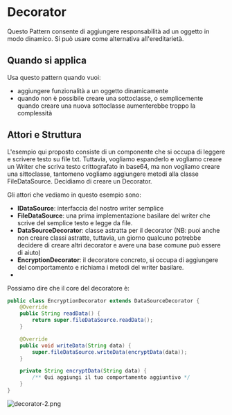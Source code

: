 # Decorator 
Questo Pattern consente di aggiungere responsabilità ad un oggetto in modo dinamico.
Si può usare come alternativa all'ereditarietà.

## Quando si applica
Usa questo pattern quando vuoi:
- aggiungere funzionalità a un oggetto dinamicamente
- quando non è possibile creare una sottoclasse, o semplicemente quando creare una nuova sottoclasse aumenterebbe troppo la complessità

## Attori e Struttura
L'esempio qui proposto consiste di un componente che si occupa di leggere e scrivere testo su file txt.
Tuttavia, vogliamo espanderlo e vogliamo creare un Writer che scriva testo crittografato in base64, ma non vogliamo creare una sittoclasse, tantomeno vogliamo aggiungere metodi alla classe FileDataSource.
Decidiamo di creare un Decorator.

Gli attori che vediamo in questo esempio sono:
- **IDataSource**: interfaccia del nostro writer semplice
- **FileDataSource**: una prima implementazione basilare del writer che scrive del semplice testo e legge da file.
- **DataSourceDecorator**: classe astratta per il decorator (NB: puoi anche non creare classi astratte, tuttavia, un giorno qualcuno potrebbe decidere di creare altri decorator e avere una base comune può essere di aiuto)
- **EncryptionDecorator**: il decoratore concreto, si occupa di aggiungere del comportamento e richiama i metodi del writer basilare.
- 
Possiamo dire che il core del decoratore è:

```java
public class EncryptionDecorator extends DataSourceDecorator {
    @Override
    public String readData() {
        return super.fileDataSource.readData();
    }

    @Override
    public void writeData(String data) {
        super.fileDataSource.writeData(encryptData(data));
    }

    private String encryptData(String data) {
        /** Qui aggiungi il tuo comportamento aggiuntivo */
    }
}
```

![decorator-2.png](..%2F..%2F..%2F..%2FDownloads%2Fdecorator-2.png)
